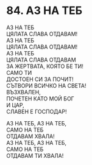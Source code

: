 # 84. АЗ НА ТЕБ  
  
АЗ НА ТЕБ  
ЦЯЛАТА СЛАВА ОТДАВАМ!  
АЗ НА ТЕБ  
ЦЯЛАТА СЛАВА ОТДАВАМ!  
АЗ НА ТЕБ  
ЦЯЛАТА СЛАВА ОТДАВАМ  
ЗА ЖЕРТВАТА, КОЯТО БЕ ТИ!  
САМО ТИ  
ДОСТОЕН СИ ЗА ПОЧИТ!  
СЪТВОРИ ВСИЧКО НА СВЕТА!  
ВЪЗХВАЛЕН,  
ПОЧЕТЕН КАТО МОЙ БОГ  
И ЦАР,  
СЛАВЕН Е ГОСПОДАР!  
  
АЗ НА ТЕБ, АЗ НА ТЕБ,  
САМО НА ТЕБ  
ОТДАВАМ ХВАЛА!  
АЗ НА ТЕБ, АЗ НА ТЕБ,  
САМО НА ТЕБ  
ОТДАВАМ ТИ ХВАЛА!  
